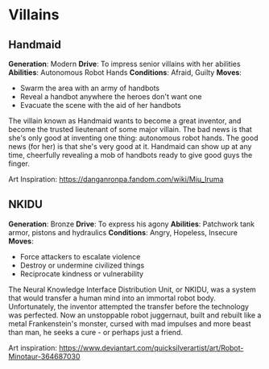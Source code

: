 <!-- TITLE: People -->
<!-- SUBTITLE: A quick summary of People -->

# Villains
## Handmaid
**Generation**: Modern
**Drive**: To impress senior villains with her abilities
**Abilities**: Autonomous Robot Hands
**Conditions**: Afraid, Guilty
**Moves**:
* Swarm the area with an army of handbots
* Reveal a handbot anywhere the heroes don't want one
* Evacuate the scene with the aid of her handbots

The villain known as Handmaid wants to become a great inventor, and become the trusted lieutenant of some major villain. The bad news is that she's only good at inventing one thing: autonomous robot hands. The good news (for her) is that she's very good at it. Handmaid can show up at any time, cheerfully revealing a mob of handbots ready to give good guys the finger.

Art Inspiration: https://danganronpa.fandom.com/wiki/Miu_Iruma
## NKIDU
**Generation**: Bronze
**Drive**: To express his agony
**Abilities**: Patchwork tank armor, pistons and hydraulics
**Conditions**: Angry, Hopeless, Insecure
**Moves**:
* Force attackers to escalate violence
* Destroy or undermine civilized things
* Reciprocate kindness or vulnerability

The Neural Knowledge Interface Distribution Unit, or NKIDU, was a system that would transfer a human mind into an immortal robot body. Unfortunately, the inventor attempted the transfer before the technology was perfected. Now an unstoppable robot juggernaut, built and rebuilt like a metal Frankenstein's monster, cursed with mad impulses and more beast than man, he seeks a cure - or perhaps just a friend.

Art inspiration: https://www.deviantart.com/quicksilverartist/art/Robot-Minotaur-364687030